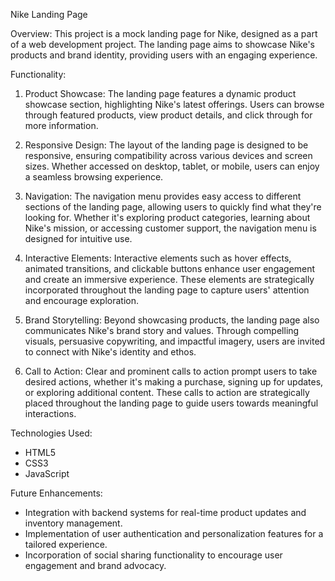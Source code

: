 Nike Landing Page

 Overview:
This project is a mock landing page for Nike, designed as a part of a web development project. The landing page aims to showcase Nike's products and brand identity, providing users with an engaging experience.

 Functionality:

 1. Product Showcase:
The landing page features a dynamic product showcase section, highlighting Nike's latest offerings. Users can browse through featured products, view product details, and click through for more information.

 2. Responsive Design:
The layout of the landing page is designed to be responsive, ensuring compatibility across various devices and screen sizes. Whether accessed on desktop, tablet, or mobile, users can enjoy a seamless browsing experience.

 3. Navigation:
The navigation menu provides easy access to different sections of the landing page, allowing users to quickly find what they're looking for. Whether it's exploring product categories, learning about Nike's mission, or accessing customer support, the navigation menu is designed for intuitive use.

 4. Interactive Elements:
Interactive elements such as hover effects, animated transitions, and clickable buttons enhance user engagement and create an immersive experience. These elements are strategically incorporated throughout the landing page to capture users' attention and encourage exploration.

 5. Brand Storytelling:
Beyond showcasing products, the landing page also communicates Nike's brand story and values. Through compelling visuals, persuasive copywriting, and impactful imagery, users are invited to connect with Nike's identity and ethos.

 6. Call to Action:
Clear and prominent calls to action prompt users to take desired actions, whether it's making a purchase, signing up for updates, or exploring additional content. These calls to action are strategically placed throughout the landing page to guide users towards meaningful interactions.

 Technologies Used:
- HTML5
- CSS3
- JavaScript

 Future Enhancements:
- Integration with backend systems for real-time product updates and inventory management.
- Implementation of user authentication and personalization features for a tailored experience.
- Incorporation of social sharing functionality to encourage user engagement and brand advocacy.


